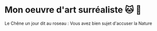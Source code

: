 # Mon oeuvre d'art surréaliste 🐱 🐨

Le Chêne un jour dit au roseau :
Vous avez bien sujet d'accuser la Nature
